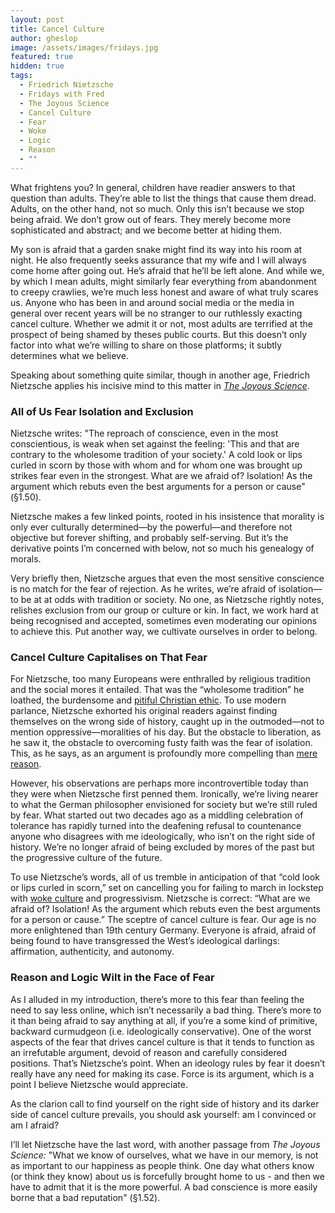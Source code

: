 ```yaml
---
layout: post
title: Cancel Culture
author: gheslop
image: /assets/images/fridays.jpg
featured: true
hidden: true
tags:
  - Friedrich Nietzsche
  - Fridays with Fred
  - The Joyous Science
  - Cancel Culture
  - Fear
  - Woke
  - Logic
  - Reason
  - ""
---
```

What frightens you? In general, children have readier answers to that question than adults. They’re able to list the things that cause them dread. Adults, on the other hand, not so much. Only this isn’t because we stop being afraid. We don’t grow out of fears. They merely become more sophisticated and abstract; and we become better at hiding them.

My son is afraid that a garden snake might find its way into his room at night. He also frequently seeks assurance that my wife and I will always come home after going out. He’s afraid that he’ll be left alone. And while we, by which I mean adults, might similarly fear everything from abandonment to creepy crawlies, we’re much less honest and aware of what truly scares us. Anyone who has been in and around social media or the media in general over recent years will be no stranger to our ruthlessly exacting cancel culture. Whether we admit it or not, most adults are terrified at the prospect of being shamed by theses public courts. But this doesn’t only factor into what we’re willing to share on those platforms; it subtly determines what we believe.

Speaking about something quite similar, though in another age, Friedrich Nietzsche applies his incisive mind to this matter in [*The* *Joyous Science*](https://en.wikipedia.org/wiki/The_Gay_Science).

### All of Us Fear Isolation and Exclusion

Nietzsche writes: "The reproach of conscience, even in the most conscientious, is weak when set against the feeling: 'This and that are contrary to the wholesome tradition of your society.' A cold look or lips curled in scorn by those with whom and for whom one was brought up strikes fear even in the strongest. What are we afraid of? Isolation! As the argument which rebuts even the best arguments for a person or cause" (§1.50).

Nietzsche makes a few linked points, rooted in his insistence that morality is only ever culturally determined—by the powerful—and therefore not objective but forever shifting, and probably self-serving. But it’s the derivative points I’m concerned with below, not so much his genealogy of morals.

Very briefly then, Nietzsche argues that even the most sensitive conscience is no match for the fear of rejection. As he writes, we’re afraid of isolation—to be at at odds with tradition or society. No one, as Nietzsche rightly notes, relishes exclusion from our group or culture or kin. In fact, we work hard at being recognised and accepted, sometimes even moderating our opinions to achieve this. Put another way, we cultivate ourselves in order to belong.

### Cancel Culture Capitalises on That Fear

For Nietzsche, too many Europeans were enthralled by religious tradition and the social mores it entailed. That was the “wholesome tradition” he loathed, the burdensome and [pitiful Christian ethic](https://rekindle.co.za/content/2022-11-04-fridays-with-fred-pitiful-christians). To use modern parlance, Nietzsche exhorted his original readers against finding themselves on the wrong side of history, caught up in the outmoded—not to mention oppressive—moralities of his day. But the obstacle to liberation, as he saw it, the obstacle to overcoming fusty faith was the fear of isolation. This, as he says, as an argument is profoundly more compelling than [mere reason](https://rekindle.co.za/content/2020-10-08-a-note-on-satire).

However, his observations are perhaps more incontrovertible today than they were when Nietzsche first penned them. Ironically, we’re living nearer to what the German philosopher envisioned for society but we’re still ruled by fear. What started out two decades ago as a middling celebration of tolerance has rapidly turned into the deafening refusal to countenance anyone who disagrees with me ideologically, who isn’t on the right side of history. We’re no longer afraid of being excluded by mores of the past but the progressive culture of the future.

To use Nietzsche’s words, all of us tremble in anticipation of that “cold look or lips curled in scorn,” set on cancelling you for failing to march in lockstep with [woke culture](https://rekindle.co.za/content/2020-10-30-fridays-with-fred-nietzsche) and progressivism. Nietzsche is correct: “What are we afraid of? Isolation! As the argument which rebuts even the best arguments for a person or cause.” The sceptre of cancel culture is fear. Our age is no more enlightened than 19th century Germany. Everyone is afraid, afraid of being found to have transgressed the West’s ideological darlings: affirmation, authenticity, and autonomy.

### Reason and Logic Wilt in the Face of Fear

As I alluded in my introduction, there’s more to this fear than feeling the need to say less online, which isn’t necessarily a bad thing. There’s more to it than being afraid to say anything at all, if you’re a some kind of primitive, backward curmudgeon (i.e. ideologically conservative). One of the worst aspects of the fear that drives cancel culture is that it tends to function as an irrefutable argument, devoid of reason and carefully considered positions. That’s Nietzsche’s point. When an ideology rules by fear it doesn’t really have any need for making its case. Force is its argument, which is a point I believe Nietzsche would appreciate.

As the clarion call to find yourself on the right side of history and its darker side of cancel culture prevails, you should ask yourself: am I convinced or am I afraid?

I’ll let Nietzsche have the last word, with another passage from *The Joyous Science:* "What we know of ourselves, what we have in our memory, is not as important to our happiness as people think. One day what others know (or think they know) about us is forcefully brought home to us - and then we have to admit that it is the more powerful. A bad conscience is more easily borne that a bad reputation" (§1.52).